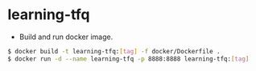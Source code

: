 # learning-tfq

- Build and run docker image.

```bash
$ docker build -t learning-tfq:[tag] -f docker/Dockerfile .
$ docker run -d --name learning-tfq -p 8888:8888 learning-tfq:[tag]
```

